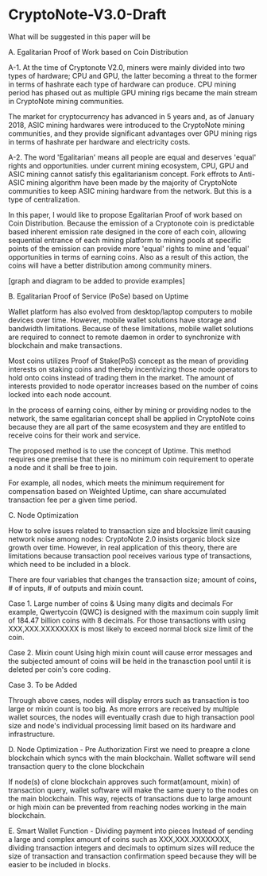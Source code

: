# CryptoNote-V3.0-Draft

What will be suggested in this paper will be

A. Egalitarian Proof of Work based on Coin Distribution

A-1.
At the time of Cryptonote V2.0, miners were mainly divided into two types of hardware; CPU and GPU, the latter becoming a threat to the former in terms of hashrate each type of hardware can produce. CPU mining period has phased out as multiple GPU mining rigs became the main stream in CryptoNote mining communities. 

The market for cryptocurrency has advanced in 5 years and, as of January 2018, ASIC mining hardwares were introduced to the CryptoNote mining communities, and they provide significant advantages over GPU mining rigs in terms of hashrate per hardware and electricity costs.

A-2.
The word 'Egalitarian' means all people are equal and deserves 'equal' rights and opportunities. under current mining ecosystem, CPU, GPU and ASIC mining cannot satisfy this egalitarianism concept. Fork effrots to Anti-ASIC mining algorithm have been made by the majority of CryptoNote communities to keep ASIC mining hardware from the network. But this is a type of centralization.

In this paper, I would like to propose Egalitarian Proof of work based on Coin Distribution. Because the emission of a Cryptonote coin is predictable based inherent emission rate designed in the core of each coin, allowing sequential entrance of each mining platform to mining pools at specific points of the emission can provide more 'equal' rights to mine and 'equal' opportunities in terms of earning coins. Also as a result of this action, the coins will have a better distribution among community miners.

[graph and diagram to be added to provide examples]

B. Egalitarian Proof of Service (PoSe) based on Uptime

Wallet platform has also evolved from desktop/laptop computers to mobile devices over time. However, mobile wallet solutions have storage and bandwidth limitations. Because of these limitations, mobile wallet solutions are required to connect to remote daemon in order to synchronize with blockchain and make transactions.

Most coins utilizes Proof of Stake(PoS) concept as the mean of providing interests on staking coins and thereby incentivizing those node operators to hold onto coins instead of trading them in the market. The amount of interests provided to node operator increases based on the number of coins locked into each node account.

In the process of earning coins, either by mining or providing nodes to the network, the same egalitarian concept shall be applied in CryptoNote coins because they are all part of the same ecosystem and they are entitled to receive coins for their work and service. 

The proposed method is to use the concept of Uptime. This method requires one premise that there is no minimum coin requirement to operate a node and it shall be free to join. 

For example, all nodes, which meets the minimum requirement for compensation based on Weighted Uptime, can share accumulated transaction fee per a given time period.

C. Node Optimization

How to solve issues related to transaction size and blocksize limit causing network noise among nodes:
CryptoNote 2.0 insists organic block size growth over time. However, in real application of this theory, there are limitations because transaction pool receives various type of transactions, which need to be included in a block.

There are four variables that changes the transaction size; amount of coins, # of inputs, # of outputs and mixin count.

Case 1. Large number of coins & Using many digits and decimals
For example, Qwertycoin (QWC) is designed with the maximum coin supply limit of 184.47 billion coins with 8 decimals.
For those transactions with using XXX,XXX.XXXXXXXX is most likely to exceed normal block size limit of the coin.

Case 2. Mixin count
Using high mixin count will cause error messages and the subjected amount of coins will be held in the tranasction pool until it is deleted per coin's core coding.

Case 3. To be Added

Through above cases, nodes will display errors such as transaction is too large or mixin count is too big. As more errors are received by multiple wallet sources, the nodes will eventually crash due to high transaction pool size and node's individual processing limit based on its hardware and infrastructure.

D. Node Optimization - Pre Authorization
First we need to preapre a clone blockchain which syncs with the main blockchain. Wallet software will send transaction query to the clone blockchain

If node(s) of clone blockchain approves such format(amount, mixin) of transaction query, wallet software will make the same query to the nodes on the main blockchain. This way, rejects of transactions due to large amount or high mixin can be prevented from reaching nodes working in the main blockchain.

E. Smart Wallet Function - Dividing payment into pieces
Instead of sending a large and complex amount of coins such as XXX,XXX.XXXXXXXX, dividing transaction integers and decimals to optimum sizes will reduce the size of transaction and transaction confirmation speed because they will be easier to be included in blocks. 

